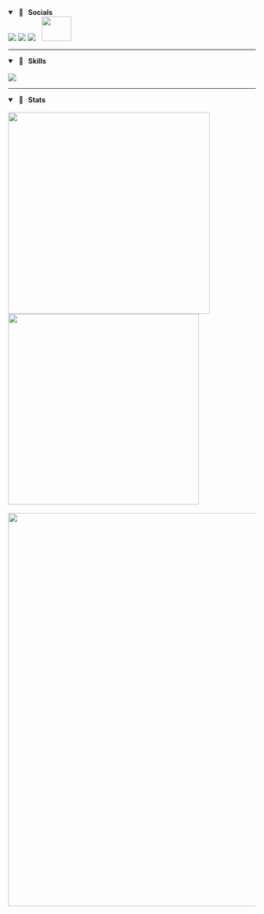 <!-- # Hello there! <img src="https://media.giphy.com/media/hvRJCLFzcasrR4ia7z/giphy.gif" width="30px"/> -->

<details open>
<summary><strong> &nbsp 🍪 &nbsp Socials </strong></summary>  
<div>
<a href="https://github.com/The-Phoenics"><img src="https://img.shields.io/badge/GitHub%20-%231DA1F2.svg?&style=for-the-badge&logo=GitHub&logoColor=white&color=grey"></a>
<a href="https://twitter.com/phoenics_x"><img src="https://img.shields.io/badge/Twitter%20-%231DA1F2.svg?&style=for-the-badge&logo=Twitter&logoColor=white"></a>
<a href="https://the-phoenics.itch.io"><img src="https://img.shields.io/badge/Itch.io-%231DA1F2.svg?&style=for-the-badge&logo=itch.io&logoColor=white&color=fa5c5c"></a> &nbsp <img width="60" height="50" src="https://github.com/The-Phoenics/The-Phoenics/blob/main/img/kitty-chase-pixel.gif" />
</div>
</details>

<!--
<a href="https://github.com/The-Phoenics"><img src="https://img.shields.io/badge/GitHub%20-%231DA1F2.svg?&style=for-the-badge&logo=GitHub&logoColor=white&color=grey"></a>
<a href="https://twitter.com/phoenics_x"><img src="https://img.shields.io/badge/Twitter%20-%231DA1F2.svg?&style=for-the-badge&logo=Twitter&logoColor=white"></a>
<a href="https://the-phoenics.itch.io"><img src="https://img.shields.io/badge/Itch.io-%231DA1F2.svg?&style=for-the-badge&logo=itch.io&logoColor=white&color=fa5c5c"></a>
-->

---

<details open>
<summary><strong> &nbsp 🔧 &nbsp Skills </strong></summary>  
<br>
<div>
<img src="https://skillicons.dev/icons?i=c,cpp,java,js,ts,html,css,react,nodejs,expressjs,tailwind,mongodb,mysql,git,github,ubuntu,visualstudio,vscode,markdown">
</div>
</details>

---

<details open>
<summary><strong> &nbsp 👾 &nbsp Stats </strong></summary>  
<br>

<div>
      <img src="https://streak-stats.demolab.com/?user=The-Phoenics&theme=dark" width="410">
      <img src="https://github-readme-stats.vercel.app/api?username=The-Phoenics&show_icons=true&theme=dark#gh-dark-mode-only" width="388">
</div>

<br>

<div>
    <img src="https://github-readme-activity-graph.vercel.app/graph?username=The-Phoenics&theme=react-dark" width="800">
</div>

</details>
